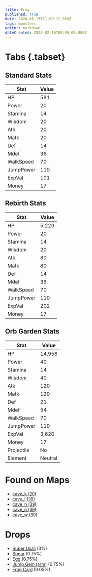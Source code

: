```yaml
---
title: Frog
published: true
date: 2024-06-15T21:09:12.000Z
tags: monsters
editor: markdown
dateCreated: 2023-02-16T00:00:00.000Z
---
```


# Tabs {.tabset}

## Standard Stats

|Stat|Value|
|-|-|
|HP|581|
|Power|20|
|Stamina|14|
|Wisdom|20|
|Atk|20|
|Matk|20|
|Def|14|
|Mdef|36|
|WalkSpeed|70|
|JumpPower|110|
|ExpVal|101|
|Money|17|
## Rebirth Stats

|Stat|Value|
|-|-|
|HP|5,229|
|Power|20|
|Stamina|14|
|Wisdom|20|
|Atk|80|
|Matk|80|
|Def|14|
|Mdef|36|
|WalkSpeed|70|
|JumpPower|110|
|ExpVal|202|
|Money|17|
## Orb Garden Stats

|Stat|Value|
|-|-|
|HP|14,958|
|Power|40|
|Stamina|14|
|Wisdom|40|
|Atk|120|
|Matk|120|
|Def|21|
|Mdef|54|
|WalkSpeed|70|
|JumpPower|110|
|ExpVal|3,620|
|Money|17|
|Projectile|No|
|Element|Neutral|

# Found on Maps
 * [cave_k (20)](/maps/cave_k)
 * [cave_l (39)](/maps/cave_l)
 * [cave_n (39)](/maps/cave_n)
 * [cave_o (39)](/maps/cave_o)
 * [cave_w (39)](/maps/cave_w)

# Drops
 * [Super Usali](/items/super-usali) (3%)
 * [Spear](/items/spear) (0.75%)
 * [Egg](/items/egg) (0.75%)
 * [Jump Gem (arm)](/items/jump-gem-arm) (0.75%)
 * [Frog Card](/items/frog-card) (0.05%)

